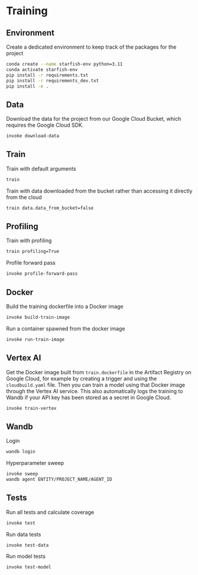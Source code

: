 # Training

## Environment
Create a dedicated environment to keep track of the packages for the project
```bash
conda create --name starfish-env python=3.11
conda activate starfish-env
pip install -r requirements.txt
pip install -r requirements_dev.txt
pip install -e .
```

## Data
Download the data for the project from our Google Cloud Bucket, which requires the Google Cloud SDK.
```bash
invoke download-data
```

## Train
Train with default arguments
```bash
train
```
Train with data downloaded from the bucket rather than accessing it directly from the cloud
```bash
train data.data_from_bucket=false
```

## Profiling
Train with profiling
```bash
train profiling=True
```
Profile forward pass
```bash
invoke profile-forward-pass
```

## Docker
Build the training dockerfile into a Docker image
```bash
invoke build-train-image
```
Run a container spawned from the docker image
```bash
invoke run-train-image
```

## Vertex AI
Get the Docker image built from `train.dockerfile` in the Artifact Registry on Google Cloud, for example by creating a trigger and using the `cloudbuild.yaml` file. Then you can train a model using that Docker image through the Vertex AI service. This also automatically logs the training to Wandb if your API key has been stored as a secret in Google Cloud.
```bash
invoke train-vertex
```

## Wandb
Login
```bash
wandb login
```
Hyperparameter sweep
```bash
invoke sweep
wandb agent ENTITY/PROJECT_NAME/AGENT_ID
```

## Tests
Run all tests and calculate coverage
```bash
invoke test
```
Run data tests
```bash
invoke test-data
```
Run model tests
```bash
invoke test-model
```
